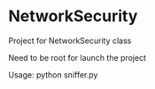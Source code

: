 NetworkSecurity
===============

Project for NetworkSecurity class

Need to be root for launch the project

Usage:
python sniffer.py

